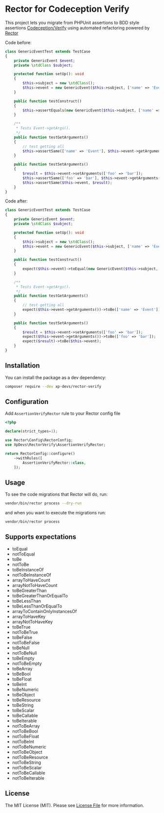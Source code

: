 # Rector for Codeception Verify

This project lets you migrate from PHPUnit assertions to BDD style assertions [Codeception/Verify](https://github.com/Codeception/Verify) 
using automated refactoring powered by [Rector](https://github.com/rectorphp/rector)

Code before:
```PHP
class GenericEventTest extends TestCase
{
    private GenericEvent $event;
    private \stdClass $subject;

    protected function setUp(): void
    {
        $this->subject = new \stdClass();
        $this->event = new GenericEvent($this->subject, ['name' => 'Event']);
    }

    public function testConstruct()
    {
        $this->assertEquals(new GenericEvent($this->subject, ['name' => 'Event']), $this->event);
    }

    /**
     * Tests Event->getArgs().
     */
    public function testGetArguments()
    {
        // test getting all
        $this->assertSame(['name' => 'Event'], $this->event->getArguments());
    }

    public function testSetArguments()
    {
        $result = $this->event->setArguments(['foo' => 'bar']);
        $this->assertSame(['foo' => 'bar'], $this->event->getArguments());
        $this->assertSame($this->event, $result);
    }
}
```

Code after:
```PHP
class GenericEventTest extends TestCase
{
    private GenericEvent $event;
    private \stdClass $subject;

    protected function setUp(): void
    {
        $this->subject = new \stdClass();
        $this->event = new GenericEvent($this->subject, ['name' => 'Event']);
    }

    public function testConstruct()
    {
        expect($this->event)->toEqual(new GenericEvent($this->subject, ['name' => 'Event']));
    }

    /**
     * Tests Event->getArgs().
     */
    public function testGetArguments()
    {
        // test getting all
        expect($this->event->getArguments())->toBe(['name' => 'Event']);
    }

    public function testSetArguments()
    {
        $result = $this->event->setArguments(['foo' => 'bar']);
        expect($this->event->getArguments())->toBe(['foo' => 'bar']);
        expect($result)->toBe($this->event);
    }
}
```

## Installation

You can install the package as a dev dependency:

```bash
composer require --dev xp-devs/rector-verify
```

## Configuration

Add `AssertionVerifyRector` rule to your Rector config file

```PHP
<?php

declare(strict_types=1);

use Rector\Config\RectorConfig;
use XpDevs\RectorVerify\AssertionVerifyRector;

return RectorConfig::configure()
    ->withRules([
        AssertionVerifyRector::class,
    ]);
```

## Usage

To see the code migrations that Rector will do, run:

```bash
vendor/bin/rector process --dry-run
```

and when you want to execute the migrations run:

```bash
vendor/bin/rector process
```

## Supports expectations

- toEqual
- notToEqual
- toBe
- notToBe
- toBeInstanceOf
- notToBeInstanceOf
- arrayToHaveCount
- arrayNotToHaveCount
- toBeGreaterThan
- toBeGreaterThanOrEqualTo
- toBeLessThan
- toBeLessThanOrEqualTo
- arrayToContainOnlyInstancesOf
- arrayToHaveKey
- arrayNotToHaveKey
- toBeTrue
- notToBeTrue
- toBeFalse
- notToBeFalse
- toBeNull
- notToBeNull
- toBeEmpty
- notToBeEmpty
- toBeArray
- toBeBool
- toBeFloat
- toBeInt
- toBeNumeric
- toBeObject
- toBeResource
- toBeString
- toBeScalar
- toBeCallable
- toBeIterable
- notToBeArray
- notToBeBool
- notToBeFloat
- notToBeInt
- notToBeNumeric
- notToBeObject
- notToBeResource
- notToBeString
- notToBeScalar
- notToBeCallable
- notToBeIterable

## License

The MIT License (MIT). Please see [License File](LICENSE) for more information.

